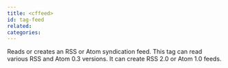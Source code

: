 ```yaml
---
title: <cffeed>
id: tag-feed
related:
categories:
---
```


Reads or creates an RSS or Atom syndication feed.
This tag can read various RSS and Atom 0.3 versions. It can create RSS 2.0 or Atom 1.0 feeds.
